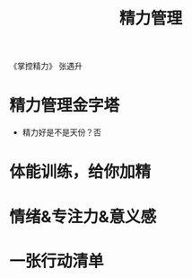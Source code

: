﻿---
layout:		post
category:	"other"
title:		"精力管理"
tags:		[]
---



《掌控精力》 张遇升

# 精力管理金字塔

- 精力好是不是天份？否



# 体能训练，给你加精



# 情绪&专注力&意义感



# 一张行动清单



